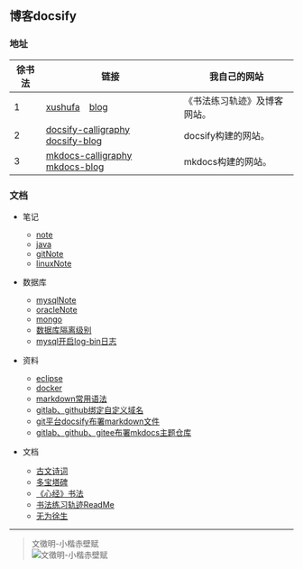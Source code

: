 
## 博客docsify

### 地址


| **徐书法** | 链接    |  我自己的网站  |
| ---  | ------------- |  ------------- |
| 1    | [xushufa]( http://xushufa.cn ) &ensp; [blog]( http://blog.xushufa.cn ) | 《书法练习轨迹》及博客网站。     |
| 2    | [docsify-calligraphy]( http://docsify-calligraphy.xushufa.cn ) &ensp; [docsify-blog]( http://docsify-blog.xushufa.cn ) | docsify构建的网站。 |
| 3    | [mkdocs-calligraphy]( http://mkdocs-calligraphy.xushufa.cn ) &ensp; [mkdocs-blog]( http://mkdocs-blog.xushufa.cn )     | mkdocs构建的网站。  |


### 文档

- 笔记
  - [note](笔记/note.md)
  - [java](笔记/java.md)
  - [gitNote](笔记/gitNote.md)
  - [linuxNote](笔记/linuxNote-x.md)

- 数据库  
  - [mysqlNote](数据库/mysqlNote.md)
  - [oracleNote](数据库/oracleNote.md)
  - [mongo](数据库/mongo.md)
  - [数据库隔离级别](数据库/数据库隔离级别.md)
  - [mysql开启log-bin日志](数据库/mysql开启log-bin日志.md)

- 资料
  - [eclipse](资料/eclipse.md)
  - [docker](资料/docker.md)
  - [markdown常用语法](资料/markdown常用语法.md)
  - [gitlab、github绑定自定义域名](资料/gitlab、github绑定自定义域名.md)
  - [git平台docsify布署markdown文件](资料/git平台docsify布署markdown文件.md)
  - [gitlab、github、gitee布署mkdocs主题仓库](资料/gitlab、github、gitee布署mkdocs主题仓库.md)
	
- 文档
  - [古文诗词](文档/古文诗词.md)
  - [多宝塔碑](文档/多宝塔碑.md)
  - [《心经》书法](文档/《心经》书法.md)
  - [书法练习轨迹ReadMe](文档/书法练习轨迹ReadMe.md)
  - [无为徐生](文档/无为徐生.md)



---
	
> 文徵明-小楷赤壁赋 <br/>
![文徵明-小楷赤壁赋]( https://xyqin.coding.net/p/my/d/imgs/git/raw/master/other/文徵明-小楷赤壁赋.jpg )

